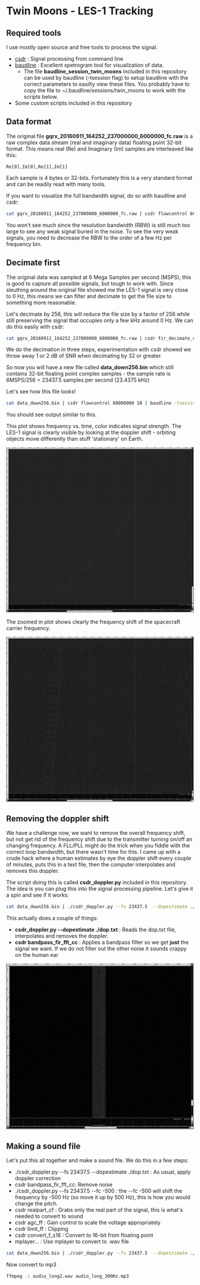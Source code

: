 Twin Moons - LES-1 Tracking
===========================

Required tools
--------------

I use mostly open source and free tools to process the signal.

- [csdr](https://github.com/simonyiszk/csdr) : Signal processing from command line
- [baudline](http://www.baudline.com) : Excellent spetrogram tool for visualization of data. 
  - The file **baudline_session_twin_moons** included in this repository can be used by baudline (-tsession flag) to setup baudline with the correct parameters to easilty view these files. You probably have to copy the file to ~/.baudline/sessions/twin_moons to work with the scripts below.
- Some custom scripts included in this repository


Data format
-----------

The original file **gqrx_20160911_164252_237000000_6000000_fc.raw** is a raw complex data stream (real and imaginary data) floating point 32-bit format. This means real (Re) and Imaginary (Im) samples are interleaved like this:

```
Re[0],Im[0],Re[1],Im[1]
```

Each sample is 4 bytes or 32-bits. Fortunately this is a very standard format and can be readily read with many tools.

If you want to visualize the full bandwidth signal, do so with baudline and csdr:

```bash
cat gqrx_20160911_164252_237000000_6000000_fc.raw | csdr flowcontrol 60000000 10 | baudline -tsession twin_moons  -stdin -format le32f -channels 2 -quadrature -flipcomplex -fftsize 16384 -samplerate 6000000  -scale 10000 -utc 2016:09:11-16:42:52
```

You won't see much since the resolution bandwidth (RBW) is still much too large to see any weak signal buried in the noise. To see the very weak signals, you need to decrease the RBW to the order of a few Hz per frequency bin. 


Decimate first
--------------

The original data was sampled at 6 Mega Samples per second (MSPS), this is good to capture all possible signals, but tough to work with. Since sleuthing around the original file showed me the LES-1 signal is very close to 0 Hz, this means we can filter and decimate to get the file size to something more reasonable.

Let's decimate by 256, this will reduce the file size by a factor of 256 while still preserving the signal that occupies only a few kHz around 0 Hz. We can do this easily with csdr:

```bash
cat gqrx_20160911_164252_237000000_6000000_fc.raw | csdr fir_decimate_cc 16 0.05 | csdr fir_decimate_cc 16 0.05 | csdr fir_decimate_cc 8 0.05 > data_down256.bin
```

We do the decimation in three steps, experimentation with csdr showed we throw away 1 or 2 dB of SNR when decimating by 32 or greater.

So now you will have a new file called **data_down256.bin** which still contains 32-bit floating point complex samples - the sample rate is 6MSPS/256 = 23437.5 samples per second (23.4375 kHz)

Let's see how this file looks!


```bash
cat data_down256.bin | csdr flowcontrol 60000000 10 | baudline -tsession twin_moons  -stdin -format le32f -channels 2 -quadrature -flipcomplex -fftsize 16384 -samplerate 23437.5  -scale 10000 -utc 2016:09:11-00:00:00
```

You should see output similar to this.

This plot shows frequency vs. time, color indicates signal strength. The LES-1 signal is clearly visible by looking at the doppler shift - orbiting objects move differently than stuff 'stationary' on Earth.

![les1spectrum](figures/spectrogram.png "LES-1 spectrum, RBW=1.43 Hz")

The zoomed in plot shows clearly the frequency shift of the spacecraft carrier frequency.

![les1spectrumzoom](figures/spectrogram_zoom.png "LES-1 zoomed spectrum, RBW=1.43 Hz")


Removing the doppler shift
--------------------------

We have a challenge now, we want to remove the overall frequency shift, but not get rid of the frequency shift due to the transmitter turning on/off an changing frequency. A FLL/PLL might do the trick when you fiddle with the correct loop bandwidth, but there wasn't time for this. I came up with a crude hack where a human estimates by eye the doppler shift every couple of minutes, puts this in a text file, then the computer interpolates and removes this doppler. 

The script doing this is called **csdr_doppler.py** included in this repository. The idea is you can plug this into the signal processing pipeline. Let's give it a spin and see if it works:

```bash
cat data_down256.bin | ./csdr_doppler.py --fs 23437.5  --dopestimate ./dop.txt | csdr flowcontrol 28750000 20 | csdr bandpass_fir_fft_cc -0.01 0.003 0.001 | ./csdr_doppler.py --fs 23437.5 --fc -300 | baudline -tsession twin_moons  -stdin -format le32f -channels 2 -quadrature -flipcomplex -fftsize 16384 -samplerate 23437.5  -scale 10000 -utc 2016:09:11-00:00:00
```

This actually does a couple of things:

- **csdr_doppler.py --dopestimate ./dop.txt** : Reads the dop.txt file, interpolates and removes the doppler.
- **csdr bandpass_fir_fft_cc** : Applies a bandpass filter so we get **just** the signal we want. If we do not filter out the other noise it sounds crappy on the human ear

![les1spectrumdoppler](figures/filtered_doppler_corrected_spectrogram.png "LES-1 spectrum, doppler corrected, RBW=1.43 Hz")


Making a sound file
-------------------

Let's put this all together and make a sound file. We do this in a few steps:

- ./csdr_doppler.py --fs 23437.5  --dopestimate ./dop.txt : As usual, apply doppler correction
- csdr bandpass_fir_fft_cc: Remove noise
- ./csdr_doppler.py --fs 23437.5 --fc -500 : the --fc -500 will shift the frequency by -500 Hz (so move it up by 500 Hz), this is how you would change the pitch.
- csdr realpart_cf : Grabs only the real part of the signal, this is what's needed to convert to sound
- csdr agc_ff : Gain control to scale the voltage appropriately
- csdr limit_ff : Clipping
- csdr convert_f_s16 : Convert to 16-bit from floating point
- mplayer... : Use mplayer to convert to .wav file

```bash
cat data_down256.bin | ./csdr_doppler.py --fs 23437.5  --dopestimate ./dop.txt | csdr bandpass_fir_fft_cc -0.01 0.003 0.001 | ./csdr_doppler.py --fs 23437.5 --fc -500 | csdr realpart_cf | csdr agc_ff | csdr limit_ff | csdr convert_f_s16 | mplayer -cache 1024 -quiet -rawaudio samplesize=2:channels=1:rate=28000 -demuxer rawaudio - -ao pcm:fast:file=audio_long2.wav

```

Now convert to mp3

```bash
ffmpeg -i audio_long2.wav audio_long_300Hz.mp3
```
